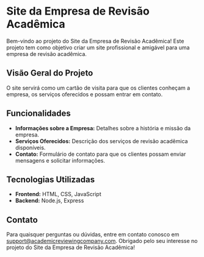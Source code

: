 # Site da Empresa de Revisão Acadêmica
Bem-vindo ao projeto do Site da Empresa de Revisão Acadêmica! Este projeto tem como objetivo criar um site profissional e amigável para uma empresa de revisão acadêmica.
## Visão Geral do Projeto
O site servirá como um cartão de visita para que os clientes conheçam a empresa, os serviços oferecidos e possam entrar em contato.
## Funcionalidades
- **Informações sobre a Empresa:** Detalhes sobre a história e missão da empresa.
- **Serviços Oferecidos:** Descrição dos serviços de revisão acadêmica disponíveis.
- **Contato:** Formulário de contato para que os clientes possam enviar mensagens e solicitar informações.
## Tecnologias Utilizadas
- **Frontend:** HTML, CSS, JavaScript
- **Backend:** Node.js, Express
## Contato
Para quaisquer perguntas ou dúvidas, entre em contato conosco em support@academicreviewingcompany.com.
Obrigado pelo seu interesse no projeto do Site da Empresa de Revisão Acadêmica!